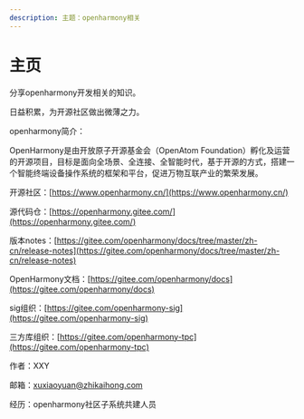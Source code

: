 ```yaml
---
description: 主题：openharmony相关
---
```


# 主页

分享openharmony开发相关的知识。

日益积累，为开源社区做出微薄之力。



openharmony简介：

OpenHarmony是由开放原子开源基金会（OpenAtom Foundation）孵化及运营的开源项目，目标是面向全场景、全连接、全智能时代，基于开源的方式，搭建一个智能终端设备操作系统的框架和平台，促进万物互联产业的繁荣发展。



开源社区：[https://www.openharmony.cn/](https://www.openharmony.cn/)

源代码仓：[https://openharmony.gitee.com/](https://openharmony.gitee.com/)

版本notes：[https://gitee.com/openharmony/docs/tree/master/zh-cn/release-notes](https://gitee.com/openharmony/docs/tree/master/zh-cn/release-notes)

OpenHarmony文档：[https://gitee.com/openharmony/docs](https://gitee.com/openharmony/docs)

sig组织：[https://gitee.com/openharmony-sig](https://gitee.com/openharmony-sig)

三方库组织：[https://gitee.com/openharmony-tpc](https://gitee.com/openharmony-tpc)



作者：XXY

邮箱：xuxiaoyuan@zhikaihong.com

经历：openharmony社区子系统共建人员

